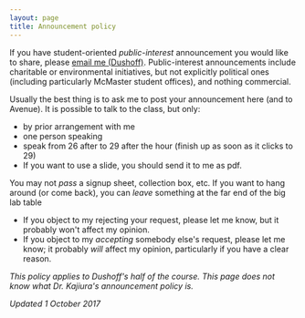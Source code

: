 ```yaml
---
layout: page
title: Announcement policy
---
```


If you have student-oriented _public-interest_ announcement you would like to share, please [email me (Dushoff)](mailto:dushoff@mcmaster.ca).
Public-interest announcements include charitable or environmental initiatives, but not explicitly political ones (including particularly McMaster student offices), and nothing commercial.

Usually the best thing is to ask me to post your announcement here (and to Avenue). It is possible to talk to the class, but only:
* by prior arrangement with me
* one person speaking
* speak from 26 after to 29 after the hour (finish up as soon as it clicks to 29)
* If you want to use a slide, you should send it to me as pdf.

You may not _pass_ a signup sheet, collection box, etc. If you want to hang around (or come back), you can _leave_ something at the far end of the big lab table

* If you object to my rejecting your request, please let me know, but it probably won't affect my opinion.
* If you object to my _accepting_ somebody else's request, please let me know; it probably _will_ affect my opinion, particularly if you have a clear reason.

_This policy applies to Dushoff's half of the course. This page does not know what Dr. Kajiura's announcement policy is._

_Updated 1 October 2017_

